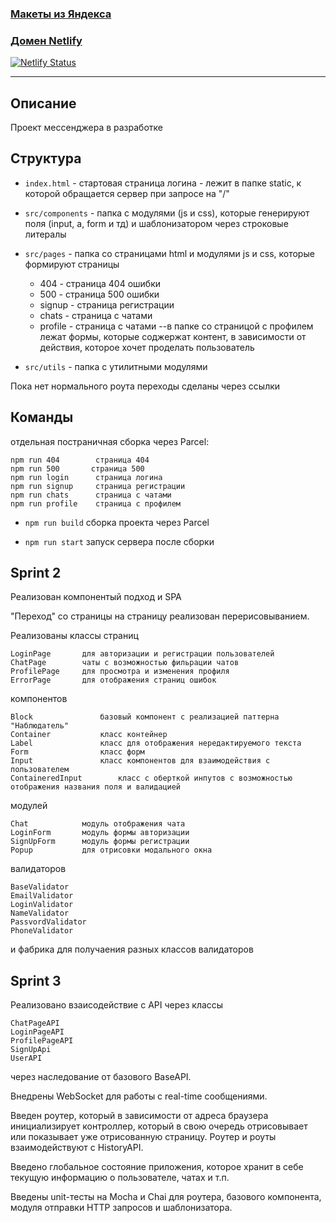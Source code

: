 ### [Макеты из Яндекса](https://www.figma.com/file/24EUnEHGEDNLdOcxg7ULwV/Chat)

### [Домен Netlify](https://praktikum-yandex-messager.netlify.app/)
[![Netlify Status](https://api.netlify.com/api/v1/badges/b312c718-fcdf-4343-8af9-f6acc12b1a78/deploy-status)](https://app.netlify.com/sites/praktikum-yandex-messager/deploys)

---

## Описание

Проект мессенджера в разработке

## Структура

- `index.html` - стартовая страница логина - лежит в папке static, к которой обращается сервер при запросе на "/"

- `src/components` - папка с модулями (js и css), которые генерируют поля (input, a, form и тд) и шаблонизатором через строковые литералы
- `src/pages` - папка со страницами html и модулями js и css, которые формируют страницы
	- 404 - страница 404 ошибки
	- 500 - страница 500 ошибки
	- signup - страница регистрации
	- chats - страница с чатами
	- profile - страница с чатами
    --в папке со страницой с профилем лежат формы, которые соджержат контент, в зависимости от действия, которое хочет проделать пользователь
- `src/utils` - папка с утилитными модулями

Пока нет нормального роута переходы сделаны через ссылки

## Команды

отдельная постраничная сборка через Parcel:

	npm run 404        страница 404
	npm run 500       страница 500
	npm run login      страница логина
	npm run signup     страница регистрации
	npm run chats      страница с чатами
	npm run profile    страница с профилем

- `npm run build`        сборка проекта через Parcel

- `npm run start`       запуск сервера после сборки


## Sprint 2

Реализован компонентый подход и SPA

"Переход" со страницы на страницу реализован перерисовыванием.

Реализованы классы страниц

	LoginPage 		для авторизации и регистрации пользователей
	ChatPage		чаты с возможностью фильрации чатов
	ProfilePage		для просмотра и изменения профиля
	ErrorPage		для отображения страниц ошибок

компонентов

	Block 				базовый компонент с реализацией паттерна "Наблюдатель"
	Container			класс контейнер
	Label				класс для отображения нередактируемого текста
	Form				класс форм
	Input				класс компонентов для взаимодействия с пользователем
	ContaineredInput		класс с оберткой инпутов с возможностью отображения названия поля и валидацией

модулей

	Chat			модуль отображения чата
	LoginForm		модуль формы авторизации
	SignUpForm		модуль формы регистрации
	Popup			для отрисовки модального окна

валидаторов

	BaseValidator	
	EmailValidator
	LoginValidator
	NameValidator
	PassvordValidator
	PhoneValidator

и фабрика для получаения разных классов валидаторов


## Sprint 3

Реализовано взаисодействие с API через классы

	ChatPageAPI
	LoginPageAPI
	ProfilePageAPI
	SignUpApi
	UserAPI

через наследование от базового BaseAPI.

Внедрены WebSocket для работы с real-time сообщениями.

Введен роутер, который в зависимости от адреса браузера инициализирует контроллер, который в свою очередь отрисовывает
или показывает уже отрисованную страницу.
Роутер и роуты взаимодействуют с HistoryAPI.

Введено глобальное состояние приложения, которое хранит в себе текущую информацию о пользователе,
чатах и т.п.

Введены unit-тесты на Mocha и Chai для роутера, базового компонента, модуля отправки HTTP запросов и шаблонизатора.
